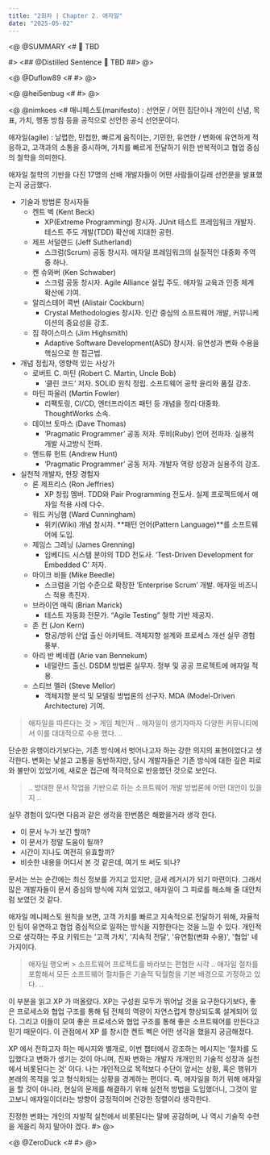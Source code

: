 ```yaml
---
title: "2회차 | Chapter 2. 애자일"
date: "2025-05-02"
---
```


<@ @SUMMARY
<#
🧠 TBD

#>
<## @Distilled Sentence
🧷 TBD
##>
@>

<@ @Duflow89
<#
#>
@>

<@ @hei5enbug
<#
#>
@>

<@ @nimkoes
<#
매니페스토(manifesto) : 선언문 / 어떤 집단이나 개인이 신념, 목표, 가치, 행동 방침 등을 공적으로 선언한 공식 선언문이다.

애자일(agile) : 날렵한, 민첩한, 빠르게 움직이는, 기민한, 유연한 / 변화에 유연하게 적응하고, 고객과의 소통을 중시하며, 가치를 빠르게 전달하기 위한 반복적이고 협업 중심의 철학을 의미한다.

애자일 철학의 기반을 다진 17명의 선배 개발자들이 어떤 사람들이길래 선언문을 발표했는지 궁금했다.

- 기술과 방법론 창시자들
    - 켄트 벡 (Kent Beck)
        - XP(Extreme Programming) 창시자. JUnit 테스트 프레임워크 개발자. 테스트 주도 개발(TDD) 확산에 지대한 공헌.
    - 제프 서덜랜드 (Jeff Sutherland)
        - 스크럼(Scrum) 공동 창시자. 애자일 프레임워크의 실질적인 대중화 주역 중 하나.
    - 켄 슈와버 (Ken Schwaber)
        - 스크럼 공동 창시자. Agile Alliance 설립 주도. 애자일 교육과 인증 체계 확산에 기여.
    - 알리스테어 콕번 (Alistair Cockburn)
        - Crystal Methodologies 창시자. 인간 중심의 소프트웨어 개발, 커뮤니케이션의 중요성을 강조.
    - 짐 하이스미스 (Jim Highsmith)
        - Adaptive Software Development(ASD) 창시자. 유연성과 변화 수용을 핵심으로 한 접근법.
- 개념 정립자, 영향력 있는 사상가
    - 로버트 C. 마틴 (Robert C. Martin, Uncle Bob)
        - ‘클린 코드’ 저자. SOLID 원칙 정립. 소프트웨어 공학 윤리와 품질 강조.
    - 마틴 파울러 (Martin Fowler)
        - 리팩토링, CI/CD, 엔터프라이즈 패턴 등 개념을 정리·대중화. ThoughtWorks 소속.
    - 데이브 토마스 (Dave Thomas)
        - ‘Pragmatic Programmer’ 공동 저자. 루비(Ruby) 언어 전파자. 실용적 개발 사고방식 전파.
    - 앤드류 헌트 (Andrew Hunt)
        - ‘Pragmatic Programmer’ 공동 저자. 개발자 역량 성장과 실용주의 강조.
- 실천적 개발자, 현장 경험자
    - 론 제프리스 (Ron Jeffries)
        - XP 창립 멤버. TDD와 Pair Programming 전도사. 실제 프로젝트에서 애자일 적용 사례 다수.
    - 워드 커닝햄 (Ward Cunningham)
        - 위키(Wiki) 개념 창시자. **패턴 언어(Pattern Language)**를 소프트웨어에 도입.
    - 제임스 그레닝 (James Grenning)
        - 임베디드 시스템 분야의 TDD 전도사. ‘Test-Driven Development for Embedded C’ 저자.
    - 마이크 비들 (Mike Beedle)
        - 스크럼을 기업 수준으로 확장한 ‘Enterprise Scrum’ 개발. 애자일 비즈니스 적용 촉진자.
    - 브라이언 매릭 (Brian Marick)
        - 테스트 자동화 전문가. “Agile Testing” 철학 기반 제공자.
    - 존 컨 (Jon Kern)
        - 항공/방위 산업 출신 아키텍트. 객체지향 설계와 프로세스 개선 실무 경험 풍부.
    - 아리 반 베네컴 (Arie van Bennekum)
        - 네덜란드 출신. DSDM 방법론 실무자. 정부 및 공공 프로젝트에 애자일 적용.
    - 스티브 멜러 (Steve Mellor)
        - 객체지향 분석 및 모델링 방법론의 선구자. MDA (Model-Driven Architecture) 기여.

> 애자일을 따른다는 것 > 게임 체인저
> .. 애자일이 생기자마자 다양한 커뮤니티에서 이를 대대적으로 수용 했다. ..

단순한 유행이라기보다는, 기존 방식에서 벗어나고자 하는 강한 의지의 표현이었다고 생각한다.
변화는 낯설고 고통을 동반하지만, 당시 개발자들은 기존 방식에 대한 깊은 피로와 불만이 있었기에, 새로운 접근에 적극적으로 반응했던 것으로 보인다.

> .. 방대한 문서 작업을 기반으로 하는 소프트웨어 개발 방법론에 어떤 대안이 있을지 ..

실무 경험이 있다면 다음과 같은 생각을 한번쯤은 해봤을거라 생각 한다.

- 이 문서 누가 보긴 할까?
- 이 문서가 정말 도움이 될까?
- 시간이 지나도 여전히 유효할까?
- 비슷한 내용을 어디서 본 것 같은데, 여기 또 써도 되나?

문서는 쓰는 순간에는 최신 정보를 가지고 있지만, 금새 레거시가 되기 마련이다.
그래서 많은 개발자들이 문서 중심의 방식에 지쳐 있었고, 애자일이 그 피로를 해소해 줄 대안처럼 보였던 것 같다.

애자일 메니페스토 원칙을 보면, 고객 가치를 빠르고 지속적으로 전달하기 위해, 자율적인 팀이 유연하고 협업 중심적으로 일하는 방식을 지향한다는 것을 느낄 수 있다.
개인적으로 생각하는 주요 키워드는 '고객 가치', '지속적 전달', '유연함(변화 수용)', '협업' 네 가지이다.

> 애자일 행오버 > 소프트웨어 프로젝트를 바라보는 편협한 시각
> .. 애자일 절차를 포함해서 모든 소프트웨어 절차들은 기술적 탁월함을 기본 배경으로 가정하고 있다. ..

이 부분을 읽고 XP 가 떠올랐다.
XP는 구성원 모두가 뛰어날 것을 요구한다기보다, 좋은 프로세스와 협업 구조를 통해 팀 전체의 역량이 자연스럽게 향상되도록 설계되어 있다.
그리고 이들이 모여 좋은 프로세스와 협업 구조를 통해 좋은 소프트웨어를 만든다고 믿기 때문이다.
이 관점에서 XP 를 창시한 켄트 벡은 어떤 생각을 했을지 궁금해졌다.

XP 에서 전하고자 하는 메시지와 별개로, 이번 챕터에서 강조하는 메시지는 '절차를 도입했다고 변화가 생기는 것이 아니며, 진짜 변화는 개발자 개개인의 기술적 성장과 실천에서 비롯된다는 것' 이다.
나는 개인적으로 목적보다 수단이 앞서는 상황, 혹은 행위가 본래의 목적을 잊고 형식화되는 상황을 경계하는 편이다.
즉, 애자일을 하기 위해 애자일을 할 것이 아니라, 현실의 문제를 해결하기 위해 실천적 방법을 도입했더니, 그것이 알고보니 애자일이더라는 방향이 긍정적이며 건강한 정렬이라 생각한다.

진정한 변화는 개인의 자발적 실천에서 비롯된다는 말에 공감하며, 나 역시 기술적 수련을 게을리 하지 말아야 겠다.
#>
@>

<@ @ZeroDuck
<#
#>
@>
